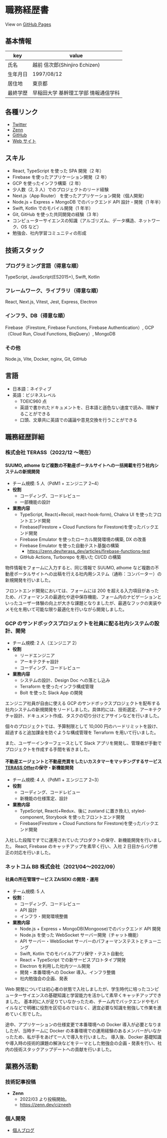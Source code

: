 # 職務経歴書

View on [GitHub Pages](https://cizneeh.github.io/resume/)

## 基本情報

| key      | value                                |
| -------- | ------------------------------------ |
| 氏名     | 越前 信次郎(Shinjiro Echizen)        |
| 生年月日 | 1997/08/12                           |
| 居住地   | 東京都                               |
| 最終学歴 | 早稲田大学 基幹理工学部 情報通信学科 |

## 各種リンク

- [Twitter](https://twitter.com/cizneeh)
- [Zenn](https://zenn.dev/cizneeh)
- [GitHub](https://github.com/cizneeh)
- [Web サイト](https://cizneeh.me/)

## スキル

- React, TypeScript を使った SPA 開発（2 年）
- Firebase を使ったアプリケーション開発（2 年）
- GCP を使ったインフラ構築（2 年）
- 少人数（2, 3 人）でのプロジェクトのリード経験
- Next.js（App Router） を使ったアプリケーション開発（個人開発）
- Node.js + Express + MongoDB でのバックエンド API 設計・開発（1 年半）
- Swift, Kotlin でのモバイル開発（1 年半）
- Git, GitHub を使った共同開発の経験（3 年）
- コンピューターサイエンスの知識（アルゴリズム、データ構造、ネットワーク、OS など）
- 勉強会、社内学習コミュニティの形成

## 技術スタック

### プログラミング言語（得意な順）

TypeScript, JavaScript(ES2015+), Swift, Kotlin

### フレームワーク、ライブラリ（得意な順）

React, Next.js, Vitest, Jest, Express, Electron

### インフラ、DB（得意な順）

Firebase（Firestore, Firebase Functions, Firebase Authentication）, GCP（Cloud Run, Cloud Functions, BiqQuery）, MongoDB

### その他

Node.js, Vite, Docker, nginx, Git, GitHub

## 言語

- 日本語：ネイティブ
- 英語：ビジネスレベル
  - TOEIC960 点
  - 英語で書かれたドキュメントを、日本語と遜色ない速度で読み、理解することができる
  - 口頭、文章共に英語での議論や意見交換を行うことができる

## 職務経歴詳細

### 株式会社 TERASS（2022/12 ～現在）

#### SUUMO, athome など複数の不動産ポータルサイトへの一括掲載を行う社内システムの新規開発

- チーム規模: 5 人（PdM1 + エンジニア 2~4）
- **役割**
  - コーディング、コードレビュー
  - 一部機能の設計
- **業務内容**
  - TypeScript, React(+Recoil, react-hook-form), Chakra UI を使ったフロントエンド開発
  - Firebase(Firestore + Cloud Functions for Firestore)を使ったバックエンド開発
  - Firebase Emulator を使ったローカル開発環境の構築, DX の改善
  - Firebase Emulator を使った自動テスト基盤の構築
    - https://zenn.dev/terass_dev/articles/firebase-functions-test
  - GitHub Actions, Turborepo を用いた CI/CD の構築

物件情報をフォームに入力すると、同じ情報で SUUMO, athome など複数の不動産ポータルサイトへの出稿を行える社内用システム（通称：コンバーター）の新規開発を行いました。

フロントエンド開発においては、フォームには 200 を超える入力項目があったため、パフォーマンスの最適化や途中保存機能、フォーム内のナビゲーションといったユーザー体験の向上が大きな課題となりましたが、最適なフックの実装やメモ化を用いて可能な限り最適化を行いながら開発しました。

### GCP のサンドボックスプロジェクトを社員に配る社内システムの設計、開発

- チーム規模: 2 人（エンジニア 2）
- **役割**
  - リードエンジニア
  - アーキテクチャ設計
  - コーディング、コードレビュー
- **業務内容**
  - システムの設計、Design Doc への落とし込み
  - Terraform を使ったインフラ構成管理
  - Bolt を使った Slack App の開発

エンジニア社員が自由に使える GCP のサンドボックスプロジェクトを配布する社内システムの新規開発をリードしました。具体的には、技術選定、アーキテクチャ設計、ドキュメント作成、タスクの切り分けとアサインなどを行いました。

個々のプロジェクトでは、予算制限として 10,000 円のハードリミットを設け、超過すると追加課金を防ぐような構成管理を Terraform を用いて行いました。

また、ユーザーインターフェースとして Slack アプリを開発し、管理者が手動でプロジェクトを作成する手間を省きました。

#### 不動産エージェントと不動産売買をしたいカスタマーをマッチングするサービス[TERASS Offer](https://offer.terass.com/)の保守・新機能開発

- チーム規模: 4 人（PdM1 + エンジニア 2~3）
- **役割**
  - コーディング、コードレビュー
  - 新機能の仕様策定、設計
- **業務内容**
  - TypeScript, React(+Redux、後に zustand に置き換え), styled-component, Storybook を使ったフロントエンド開発
  - Firebase(Firestore + Cloud Functions for Firestore)を使ったバックエンド開発

入社した段階ですでに運用されていたプロダクトの保守、新機能開発を行いました。
React, Firebase のキャッチアップを素早く行い、入社 2 日目からバグ修正の対応を行いました。

### ネットコム BB 株式会社（2021/04〜2022/09）

#### 社員の所在管理サービス ZAiSEKI の開発・運用

- チーム規模: 5 人
- **役割**：
  - コーディング、コードレビュー
  - API 設計
  - インフラ・開発環境整備
- **業務内容**
  - Node.js + Express + MongoDB(Mongoose)でのバックエンド API 開発
  - Node.js を使った WebSocket サーバー開発（チャット機能）
  - API サーバー・WebSocket サーバーのパフォーマンステストとチューニング
  - Swift, Kotlin でのモバイルアプリ保守・テスト自動化
  - React + TypeScript での新サービスプロトタイプ開発
  - Electron を利用した社内ツール開発
  - 開発・本番環境への Docker 導入、インフラ整備
  - 社内勉強会の企画、発表

Web 開発については初心者の状態で入社しましたが、学生時代に培ったコンピューターサイエンスの基礎知識と学習能力を活かして素早くキャッチアップできました。
基本的に人が足りていなかったため、チーム内でバックエンドやモバイルなどで明確に役割を区切るのではなく、適宜必要な知識を勉強して作業を進めていく形でした。

途中、アプリケーションの仕様変更で本番環境への Docker 導入が必要となりましたが、当時チームに Docker の本番環境での運用経験のあるメンバーがいなかったため、私が手をあげて一人で導入を行いました。
導入後、Docker 基礎知識や導入時の技術的課題の解決などをテーマとした勉強会の企画・発表を行い、社内の技術スタックアップデートへの貢献を行いました。

## 業務外活動

### 技術記事投稿

- **Zenn**
  - 2022/03 より投稿開始。
  - https://zenn.dev/cizneeh

### 個人開発

- [個人ブログ](https://cizneeh.me/)
